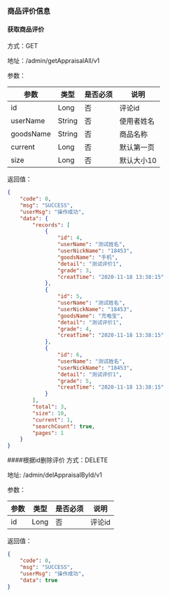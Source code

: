 ### 商品评价信息
#### 获取商品评价
方式：GET

地址：/admin/getAppraisalAll/v1

参数：

|参数|类型|是否必须|说明|
|---|---|---|---|
|id|Long|否|评论id|
|userName|String|否|使用者姓名|
|goodsName|String|否|商品名称|
|current|Long|否|默认第一页|
|size|Long|否|默认大小10|

返回值：
```json
{
    "code": 0,
    "msg": "SUCCESS",
    "userMsg": "操作成功",
    "data": {
        "records": [
            {
                "id": 4,
                "userName": "测试姓名",
                "userNickName": "18453",
                "goodsName": "手机",
                "detail": "测试评价1",
                "grade": 3,
                "creatTime": "2020-11-18 13:38:15"
            },
            {
                "id": 5,
                "userName": "测试姓名",
                "userNickName": "18453",
                "goodsName": "充电宝",
                "detail": "测试评价1",
                "grade": 4,
                "creatTime": "2020-11-18 13:38:15"
            },
            {
                "id": 6,
                "userName": "测试姓名",
                "userNickName": "18453",
                "detail": "测试评价1",
                "grade": 5,
                "creatTime": "2020-11-18 13:38:15"
            }
        ],
        "total": 3,
        "size": 10,
        "current": 1,
        "searchCount": true,
        "pages": 1
    }
}
```

####根据id删除评价
方式：DELETE

地址: /admin/delAppraisalById/v1

参数：

|参数|类型|是否必须|说明|
|---|---|---|---|
|id|Long|否|评论id|

返回值：
```json
{
    "code": 0,
    "msg": "SUCCESS",
    "userMsg": "操作成功",
    "data": true
}
```